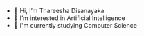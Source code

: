 - 👋 Hi, I’m Thareesha Disanayaka
- 👀 I’m interested in Artificial Intelligence
- 🌱 I'm currently studying Computer Science

<!---
ThareeR/ThareeR is a ✨ special ✨ repository because its `README.md` (this file) appears on your GitHub profile.
You can click the Preview link to take a look at your changes.
--->
